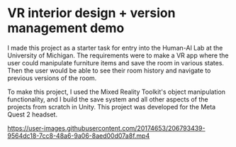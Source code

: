 # VR interior design + version management demo

I made this project as a starter task for entry into the Human-AI Lab at the University of Michigan. 
The requirements were to make a VR app where the user could manipulate furniture items and save the room in various states.
Then the user would be able to see their room history and navigate to previous versions of the room. 

To make this project, I used the Mixed Reality Toolkit's object manipulation functionality, and I build the save system
and all other aspects of the projects from scratch in Unity. This project was developed for the Meta Quest 2 headset.  


https://user-images.githubusercontent.com/20174653/206793439-9564dc18-7cc8-48a6-9a06-8aed00d07a8f.mp4


